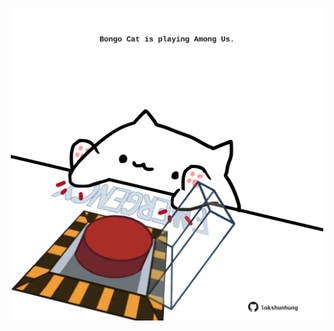 <!-- built at 04/09/2024, 08:00:53 UTC -->
<p align="center">
  <img width="500" height="500" src="./ReadmeImage.svg">
</p>
